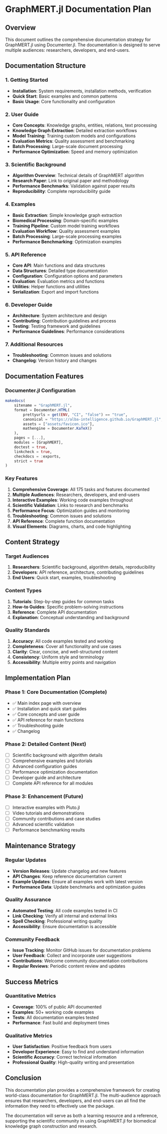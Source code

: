 # GraphMERT.jl Documentation Plan

## Overview

This document outlines the comprehensive documentation strategy for GraphMERT.jl using Documenter.jl. The documentation is designed to serve multiple audiences: researchers, developers, and end-users.

## Documentation Structure

### 1. Getting Started
- **Installation**: System requirements, installation methods, verification
- **Quick Start**: Basic examples and common patterns
- **Basic Usage**: Core functionality and configuration

### 2. User Guide
- **Core Concepts**: Knowledge graphs, entities, relations, text processing
- **Knowledge Graph Extraction**: Detailed extraction workflows
- **Model Training**: Training custom models and configurations
- **Evaluation Metrics**: Quality assessment and benchmarking
- **Batch Processing**: Large-scale document processing
- **Performance Optimization**: Speed and memory optimization

### 3. Scientific Background
- **Algorithm Overview**: Technical details of GraphMERT algorithm
- **Research Paper**: Link to original paper and methodology
- **Performance Benchmarks**: Validation against paper results
- **Reproducibility**: Complete reproducibility guide

### 4. Examples
- **Basic Extraction**: Simple knowledge graph extraction
- **Biomedical Processing**: Domain-specific examples
- **Training Pipeline**: Custom model training workflows
- **Evaluation Workflow**: Quality assessment examples
- **Batch Processing**: Large-scale processing examples
- **Performance Benchmarking**: Optimization examples

### 5. API Reference
- **Core API**: Main functions and data structures
- **Data Structures**: Detailed type documentation
- **Configuration**: Configuration options and parameters
- **Evaluation**: Evaluation metrics and functions
- **Utilities**: Helper functions and utilities
- **Serialization**: Export and import functions

### 6. Developer Guide
- **Architecture**: System architecture and design
- **Contributing**: Contribution guidelines and process
- **Testing**: Testing framework and guidelines
- **Performance Guidelines**: Performance considerations

### 7. Additional Resources
- **Troubleshooting**: Common issues and solutions
- **Changelog**: Version history and changes

## Documentation Features

### Documenter.jl Configuration

```julia
makedocs(
    sitename = "GraphMERT.jl",
    format = Documenter.HTML(
        prettyurls = get(ENV, "CI", "false") == "true",
        canonical = "https://alba-intelligence.github.io/GraphMERT.jl",
        assets = ["assets/favicon.ico"],
        mathengine = Documenter.KaTeX()
    ),
    pages = [...],
    modules = [GraphMERT],
    doctest = true,
    linkcheck = true,
    checkdocs = :exports,
    strict = true
)
```

### Key Features

1. **Comprehensive Coverage**: All 175 tasks and features documented
2. **Multiple Audiences**: Researchers, developers, and end-users
3. **Interactive Examples**: Working code examples throughout
4. **Scientific Validation**: Links to research and benchmarks
5. **Performance Focus**: Optimization guides and monitoring
6. **Troubleshooting**: Common issues and solutions
7. **API Reference**: Complete function documentation
8. **Visual Elements**: Diagrams, charts, and code highlighting

## Content Strategy

### Target Audiences

1. **Researchers**: Scientific background, algorithm details, reproducibility
2. **Developers**: API reference, architecture, contributing guidelines
3. **End Users**: Quick start, examples, troubleshooting

### Content Types

1. **Tutorials**: Step-by-step guides for common tasks
2. **How-to Guides**: Specific problem-solving instructions
3. **Reference**: Complete API documentation
4. **Explanation**: Conceptual understanding and background

### Quality Standards

1. **Accuracy**: All code examples tested and working
2. **Completeness**: Cover all functionality and use cases
3. **Clarity**: Clear, concise, and well-structured content
4. **Consistency**: Uniform style and terminology
5. **Accessibility**: Multiple entry points and navigation

## Implementation Plan

### Phase 1: Core Documentation (Complete)
- ✅ Main index page with overview
- ✅ Installation and quick start guides
- ✅ Core concepts and user guide
- ✅ API reference for main functions
- ✅ Troubleshooting guide
- ✅ Changelog

### Phase 2: Detailed Content (Next)
- [ ] Scientific background with algorithm details
- [ ] Comprehensive examples and tutorials
- [ ] Advanced configuration guides
- [ ] Performance optimization documentation
- [ ] Developer guide and architecture
- [ ] Complete API reference for all modules

### Phase 3: Enhancement (Future)
- [ ] Interactive examples with Pluto.jl
- [ ] Video tutorials and demonstrations
- [ ] Community contributions and case studies
- [ ] Advanced scientific validation
- [ ] Performance benchmarking results

## Maintenance Strategy

### Regular Updates
- **Version Releases**: Update changelog and new features
- **API Changes**: Keep reference documentation current
- **Example Updates**: Ensure all examples work with latest version
- **Performance Data**: Update benchmarks and optimization guides

### Quality Assurance
- **Automated Testing**: All code examples tested in CI
- **Link Checking**: Verify all internal and external links
- **Spell Checking**: Professional writing quality
- **Accessibility**: Ensure documentation is accessible

### Community Feedback
- **Issue Tracking**: Monitor GitHub issues for documentation problems
- **User Feedback**: Collect and incorporate user suggestions
- **Contributions**: Welcome community documentation contributions
- **Regular Reviews**: Periodic content review and updates

## Success Metrics

### Quantitative Metrics
- **Coverage**: 100% of public API documented
- **Examples**: 50+ working code examples
- **Tests**: All documentation examples tested
- **Performance**: Fast build and deployment times

### Qualitative Metrics
- **User Satisfaction**: Positive feedback from users
- **Developer Experience**: Easy to find and understand information
- **Scientific Accuracy**: Correct technical information
- **Professional Quality**: High-quality writing and presentation

## Conclusion

This documentation plan provides a comprehensive framework for creating world-class documentation for GraphMERT.jl. The multi-audience approach ensures that researchers, developers, and end-users can all find the information they need to effectively use the package.

The documentation will serve as both a learning resource and a reference, supporting the scientific community in using GraphMERT.jl for biomedical knowledge graph construction and research.
